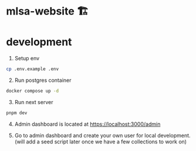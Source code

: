 # mlsa-website 🏗️

# development

1. Setup env

```sh
cp .env.example .env
```

2. Run postgres container

```sh
docker compose up -d
```

3. Run next server

```sh
pnpm dev
```

4. Admin dashboard is located at [https://localhost:3000/admin](https://localhost:3000/admin)

5. Go to admin dashboard and create your own user for local development. (will add a seed script later once we have a few collections to work on)
